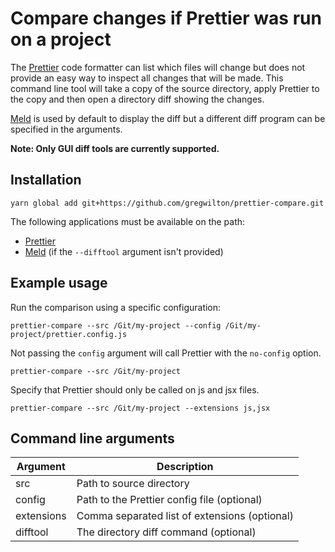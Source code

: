 # Compare changes if Prettier was run on a project

The [Prettier](https://prettier.io/) code formatter can list which files will
change but does not provide an easy way to inspect all changes that will be
made. This command line tool will take a copy of the source directory, apply
Prettier to the copy and then open a directory diff showing the changes.

[Meld](http://meldmerge.org/) is used by default to display the diff but a
different diff program can be specified in the arguments.

**Note: Only GUI diff tools are currently supported.**

## Installation

```
yarn global add git+https://github.com/gregwilton/prettier-compare.git
```

The following applications must be available on the path:
- [Prettier](https://github.com/prettier/prettier)
- [Meld](http://meldmerge.org/) (if the `--difftool` argument isn't provided)

## Example usage

Run the comparison using a specific configuration:

```
prettier-compare --src /Git/my-project --config /Git/my-project/prettier.config.js
```

Not passing the `config` argument will call Prettier with the `no-config`
option.

```
prettier-compare --src /Git/my-project
```

Specify that Prettier should only be called on js and jsx files.

```
prettier-compare --src /Git/my-project --extensions js,jsx
```

## Command line arguments

Argument   | Description
---------- | ----------------------------------------------
src        | Path to source directory
config     | Path to the Prettier config file (optional)
extensions | Comma separated list of extensions (optional)
difftool   | The directory diff command (optional)
